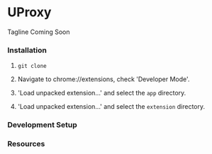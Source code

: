 UProxy
======

Tagline Coming Soon

### Installation

1. `git clone `

2. Navigate to chrome://extensions, check 'Developer Mode'.

3. 'Load unpacked extension...' and select the `app` directory.

4. 'Load unpacked extension...' and select the `extension` directory.

### Development Setup

### Resources
